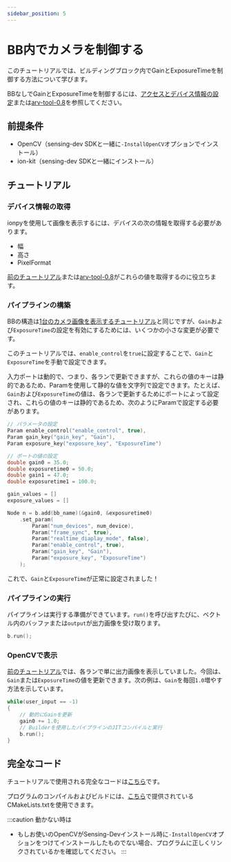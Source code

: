 ```yaml
---
sidebar_position: 5
---
```


# BB内でカメラを制御する

このチュートリアルでは、ビルディングブロック内でGainとExposureTimeを制御する方法について学びます。

BBなしでGainとExposureTimeを制御するには、[アクセスとデバイス情報の設定](./set-device-info)または[arv-tool-0.8](../../external/aravis/arv-tools)を参照してください。

## 前提条件

* OpenCV（sensing-dev SDKと一緒に`-InstallOpenCV`オプションでインストール）
* ion-kit（sensing-dev SDKと一緒にインストール）

## チュートリアル

### デバイス情報の取得

ionpyを使用して画像を表示するには、デバイスの次の情報を取得する必要があります。

* 幅
* 高さ
* PixelFormat

[前のチュートリアル](obtain-device-info.md)または[arv-tool-0.8](../../external/aravis/arv-tools.md)がこれらの値を取得するのに役立ちます。

### パイプラインの構築

BBの構造は[1台のカメラ画像を表示するチュートリアル](display-image)と同じですが、`Gain`および`ExposureTime`の設定を有効にするためには、いくつかの小さな変更が必要です。

このチュートリアルでは、`enable_control`を`true`に設定することで、`Gain`と`ExposureTime`を手動で設定できます。

入力ポートは動的で、つまり、各ランで更新できますが、これらの値のキーは静的であるため、Paramを使用して静的な値を文字列で設定できます。たとえば、`Gain`および`ExposureTime`の値は、各ランで更新するためにポートによって設定され、これらの値のキーは静的であるため、次のようにParamで設定する必要があります。

```c++
// パラメータの設定
Param enable_control("enable_control", true),
Param gain_key("gain_key", "Gain"),
Param exposure_key("exposure_key", "ExposureTime")

// ポートの値の設定
double gain0 = 35.0;
double exposuretime0 = 50.0;
double gain1 = 47.0;
double exposuretime1 = 100.0;

gain_values = []
exposure_values = []

Node n = b.add(bb_name)(&gain0, &exposuretime0)
    .set_param(
        Param("num_devices", num_device),
        Param("frame_sync", true),
        Param("realtime_diaplay_mode", false),
        Param("enable_control", true),
        Param("gain_key", "Gain"),
        Param("exposure_key", "ExposureTime")
    );
```

これで、`Gain`と`ExposureTime`が正常に設定されました！

### パイプラインの実行

パイプラインは実行する準備ができています。`run()`を呼び出すたびに、ベクトル内のバッファまたは`output`が出力画像を受け取ります。

```c++
b.run();
```

### OpenCVで表示

[前のチュートリアル](display-image)では、各ランで単に出力画像を表示していました。今回は、`Gain`または`ExposureTime`の値を更新できます。次の例は、`Gain`を毎回`1.0`増やす方法を示しています。

```c++
while(user_input == -1)
{
    // 動的にGainを更新
    gain0 += 1.0;
    // Builderを使用したパイプラインのJITコンパイルと実行
    b.run(); 
}
```

## 完全なコード

チュートリアルで使用される完全なコードは[こちら](https://github.com/Sensing-Dev/tutorials/blob/main/cpp/src/tutorial2_control_camera.cpp)です。

プログラムのコンパイルおよびビルドには、[こちら](https://github.com/Sensing-Dev/tutorials/blob/main/cpp/CMAKELists.txt)で提供されているCMakeLists.txtを使用できます。

:::caution 動かない時は
* もしお使いのOpenCVがSensing-Devインストール時に`-InstallOpenCV`オプションをつけてインストールしたものでない場合、プログラムに正しくリンクされているかを確認してください。
:::